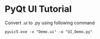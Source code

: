 # PyQt UI Tutorial

Convert .ui to .py using following command

`pyuic5.exe -x "Demo.ui" -o "UI_Demo.py"`